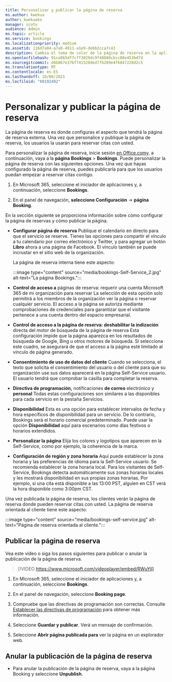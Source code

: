 ```yaml
---
title: Personalizar y publicar la página de reserva
ms.author: kwekua
author: kwekuako
manager: scotv
audience: Admin
ms.topic: article
ms.service: bookings
ms.localizationpriority: medium
ms.assetid: 116d7a84-a7a0-4911-a1e9-debb2cca7c43
description: Cambia el tema de color de la página de reserva en la aplicación Microsoft Bookings.
ms.openlocfilehash: 91ce865df7cff3029dc9f48080cbcc08e453bd7d
ms.sourcegitcommit: d4b867e37bf741528ded7fb289e4f6847228d2c5
ms.translationtype: MT
ms.contentlocale: es-ES
ms.lasthandoff: 10/06/2021
ms.locfileid: "60192492"
---
```

# <a name="customize-and-publish-your-booking-page"></a>Personalizar y publicar la página de reserva

La página de reserva es donde configuras el aspecto que tendrá la página de reserva externa. Una vez que personalice y publique la página de reserva, los usuarios la usarán para reservar citas con usted.

Para personalizar la página de reserva, inicie sesión [en Office.com](https://office.com)y, a continuación, vaya a la **página Bookings** \> **Bookings**. Puede personalizar la página de reserva con las siguientes opciones. Una vez que hayas configurado la página de reserva, puedes publicarla para que los usuarios puedan empezar a reservar citas contigo.

1. En Microsoft 365, seleccione el iniciador de aplicaciones y, a continuación, seleccione **Bookings**.

2. En el panel de navegación, **seleccione Configuración**  ->  **página Booking**.

En la sección siguiente se proporciona información sobre cómo configurar la página de reservas y cómo publicar la página.

- **Configurar página de reserva** Publique el calendario en directo para que el servicio se reserve. Tienes las opciones para compartir el vínculo a tu calendario por correo electrónico y Twitter, y para agregar un botón **Libro** ahora a una página de Facebook. El vínculo también se puede incrustar en el sitio web de la organización.

    La página de reserva interna tiene este aspecto:

    :::image type="content" source="media/bookings-Self-Service_2.jpg" alt-text="La página Bookings.":::

- **Control de acceso a** páginas de reserva: requerir una cuenta Microsoft 365 de mi organización para reservar  La selección de esta opción solo permitirá a los miembros de la organización ver la página o reservar cualquier servicio. El acceso a la página se autoriza mediante comprobaciones de credenciales para garantizar que el visitante pertenece a una cuenta dentro del espacio empresarial.

- **Control de acceso a la página de reserva: deshabilitar la indización** directa del motor de búsqueda de la página de reserva Esta configuración impide que la página aparezca en los resultados de búsqueda de Google, Bing u otros motores de búsqueda. Si selecciona este cuadro, se asegurará de que el acceso a la página esté limitado al vínculo de página generado.

- **Consentimiento de uso de datos del cliente** Cuando se selecciona, el texto que solicita el consentimiento del usuario o del cliente para que su organización use sus datos aparecerá en la página Self-Service usuario. El usuario tendrá que comprobar la casilla para completar la reserva.

- **Directiva de programación,** notificaciones **de correo** electrónico y **personal** Todas estas configuraciones son similares a las disponibles para cada servicio en la pestaña Servicios.

- **Disponibilidad** Esta es una opción para establecer intervalos de fecha y hora específicos de disponibilidad para un servicio. De lo contrario, Bookings será el horario comercial predeterminado. Puede usar la opción **Disponibilidad** aquí para escenarios como días festivos o horarios extendidos.

- **Personalizar la página** Elija los colores y logotipos que aparecen en la Self-Service, como por ejemplo, la coherencia de la marca.

- **Configuración de región y zona horaria** Aquí puede establecer la zona horaria y las preferencias de idioma para la Self-Service usuario. Se recomienda establecer la zona horaria local. Para los visitantes de Self-Service, Bookings detecta automáticamente sus zonas horarias locales y les mostrará disponibilidad en sus propias zonas horarias. Por ejemplo, si una cita está disponible a las 13:00 PST, alguien en CST verá la hora disponible como 3:00pm CST.

Una vez publicada la página de reserva, los clientes verán la página de reserva donde pueden reservar citas con usted. La página de reserva orientada al cliente tiene este aspecto:

:::image type="content" source="media/bookings-self-service.jpg" alt-text="Página de reserva orientada al cliente.":::

## <a name="publish-the-booking-page"></a>Publicar la página de reserva

Vea este vídeo o siga los pasos siguientes para publicar o anular la publicación de la página de reserva.

> [!VIDEO https://www.microsoft.com/videoplayer/embed/RWuYil]

1. En Microsoft 365, seleccione el iniciador de aplicaciones y, a continuación, seleccione **Bookings**.

1. En el panel de navegación, seleccione **Booking page**.

1. Compruebe que las directivas de programación son correctas. Consulte [Establecer las directivas de programación](set-scheduling-policies.md) para obtener más información.

1. Seleccione **Guardar y publicar**. Verá un mensaje de confirmación.

1. Seleccione **Abrir página publicada para** ver la página en un explorador web.

## <a name="unpublish-the-booking-page"></a>Anular la publicación de la página de reserva

 - Para anular la publicación de la página de reserva, vaya a la página Booking y seleccione **Unpublish**.
